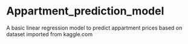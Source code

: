 # Appartment_prediction_model
A basic linear regression model to predict appartment prices based on dataset imported from kaggle.com
